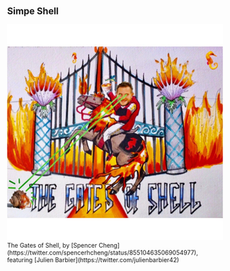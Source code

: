 ## Simpe Shell

<img src="shell.jpeg" >
The Gates of Shell, by [Spencer Cheng](https://twitter.com/spencerhcheng/status/855104635069054977), featuring [Julien Barbier](https://twitter.com/julienbarbier42)
